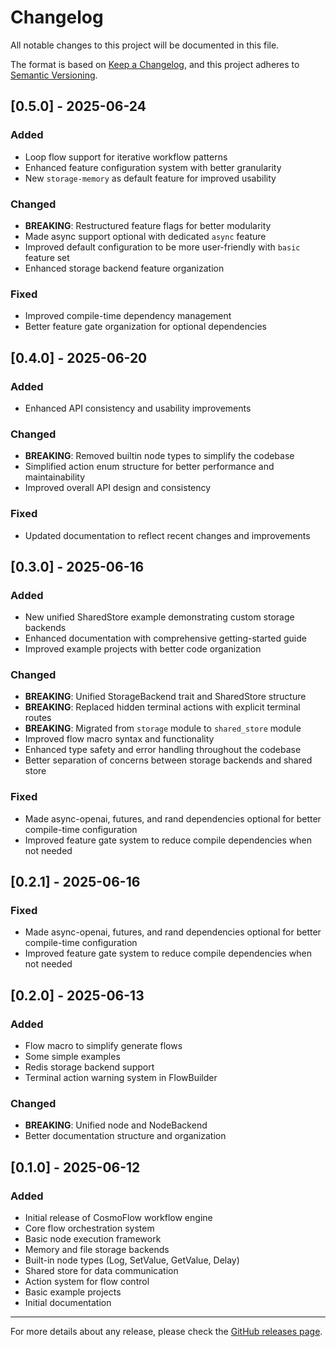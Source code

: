 # Changelog

All notable changes to this project will be documented in this file.

The format is based on [Keep a Changelog](https://keepachangelog.com/en/1.0.0/),
and this project adheres to [Semantic Versioning](https://semver.org/spec/v2.0.0.html).

## [0.5.0] - 2025-06-24

### Added
- Loop flow support for iterative workflow patterns
- Enhanced feature configuration system with better granularity
- New `storage-memory` as default feature for improved usability

### Changed
- **BREAKING**: Restructured feature flags for better modularity
- Made async support optional with dedicated `async` feature
- Improved default configuration to be more user-friendly with `basic` feature set
- Enhanced storage backend feature organization

### Fixed
- Improved compile-time dependency management
- Better feature gate organization for optional dependencies

## [0.4.0] - 2025-06-20

### Added
- Enhanced API consistency and usability improvements

### Changed
- **BREAKING**: Removed builtin node types to simplify the codebase
- Simplified action enum structure for better performance and maintainability
- Improved overall API design and consistency

### Fixed
- Updated documentation to reflect recent changes and improvements

## [0.3.0] - 2025-06-16

### Added
- New unified SharedStore example demonstrating custom storage backends
- Enhanced documentation with comprehensive getting-started guide
- Improved example projects with better code organization

### Changed
- **BREAKING**: Unified StorageBackend trait and SharedStore structure
- **BREAKING**: Replaced hidden terminal actions with explicit terminal routes
- **BREAKING**: Migrated from `storage` module to `shared_store` module
- Improved flow macro syntax and functionality
- Enhanced type safety and error handling throughout the codebase
- Better separation of concerns between storage backends and shared store

### Fixed
- Made async-openai, futures, and rand dependencies optional for better compile-time configuration
- Improved feature gate system to reduce compile dependencies when not needed

## [0.2.1] - 2025-06-16

### Fixed
- Made async-openai, futures, and rand dependencies optional for better compile-time configuration
- Improved feature gate system to reduce compile dependencies when not needed

## [0.2.0] - 2025-06-13

### Added
- Flow macro to simplify generate flows
- Some simple examples
- Redis storage backend support
- Terminal action warning system in FlowBuilder

### Changed
- **BREAKING**: Unified node and NodeBackend
- Better documentation structure and organization

## [0.1.0] - 2025-06-12

### Added
- Initial release of CosmoFlow workflow engine
- Core flow orchestration system
- Basic node execution framework
- Memory and file storage backends
- Built-in node types (Log, SetValue, GetValue, Delay)
- Shared store for data communication
- Action system for flow control
- Basic example projects
- Initial documentation

---

For more details about any release, please check the [GitHub releases page](https://github.com/echozyr2001/CosmoFlow/releases).